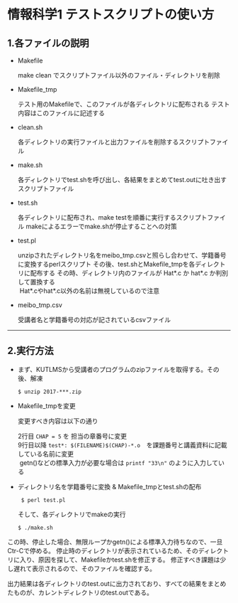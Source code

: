 # 情報科学1 テストスクリプトの使い方

## 1.各ファイルの説明
- Makefile

  make clean でスクリプトファイル以外のファイル・ディレクトリを削除
 
- Makefile_tmp

  テスト用のMakefileで、このファイルが各ディレクトリに配布される
  テスト内容はこのファイルに記述する
 
- clean.sh

  各ディレクトリの実行ファイルと出力ファイルを削除するスクリプトファイル
 
- make.sh

  各ディレクトリでtest.shを呼び出し、各結果をまとめてtest.outに吐き出すスクリプトファイル
 
- test.sh

  各ディレクトリに配布され、make testを順番に実行するスクリプトファイル
  makeによるエラーでmake.shが停止することへの対策
 
- test.pl

  unzipされたディレクトリ名をmeibo_tmp.csvと照らし合わせて、学籍番号に変換するperlスクリプト
  その後、test.shとMakefile_tmpを各ディレクトリに配布する
  その時、ディレクトリ内のファイルが Hat*.c か hat*.c か判別して置換する  
  Hat*.cやhat*.c以外の名前は無視しているので注意
 
- meibo_tmp.csv

  受講者名と学籍番号の対応が記されているcsvファイル

---

## 2.実行方法

- まず、KUTLMSから受講者のプログラムのzipファイルを取得する。その後、解凍

   `$ unzip 2017-***.zip`
 
- Makefile_tmpを変更

  変更すべき内容は以下の通り
  
  2行目 `CHAP = 5` を 担当の章番号に変更  
  9行目以降 `test*: $(FILENAME)$(CHAP)-*.o`　を課題番号と講義資料に記載している名前に変更  
  getn()などの標準入力が必要な場合は `printf "33\n"` のように入力している
  
- ディレクトリ名を学籍番号に変換 & Makefile_tmpとtest.shの配布

  ` $ perl test.pl`

  そして、各ディレクトリでmakeの実行

  `$ ./make.sh`

 この時、停止した場合、無限ループかgetn()による標準入力待ちなので、一旦Ctr-Cで停める。
 停止時のディレクトリが表示されているため、そのディレクトリに入り、原因を探して、Makefileかtest.shを修正する。
 修正すべき課題は少し遅れて表示されるので、そのファイルを確認する。

 出力結果は各ディレクトリのtest.outに出力されており、すべての結果をまとめたものが、カレントディレクトリのtest.outである。


